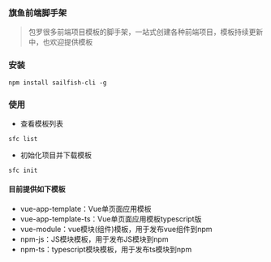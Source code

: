 ### 旗鱼前端脚手架

> 包罗很多前端项目模板的脚手架，一站式创建各种前端项目，模板持续更新中，也欢迎提供模板

### 安装

```
npm install sailfish-cli -g
```
### 使用
- 查看模板列表
```
sfc list
```
- 初始化项目并下载模板
```
sfc init
```

#### 目前提供如下模板

- vue-app-template：Vue单页面应用模板
- vue-app-template-ts：Vue单页面应用模板typescript版
- vue-module：vue模块(组件)模板，用于发布vue组件到npm
- npm-js：JS模块模板，用于发布JS模块到npm
- npm-ts：typescript模块模板，用于发布ts模块到npm